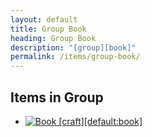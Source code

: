 ```yaml
---
layout: default
title: Group Book
heading: Group Book
description: "[group][book]"
permalink: /items/group-book/
---
```



## Items in Group

<ul class="list-items clearfix">
    <li><a href="{{site.baseurl}}/items/default-book/"><img src="{{site.baseurl}}/assets/img/items/textures/default_book.png" data-toggle="tooltip" title="Book [craft][default:book]"></a></li>
</ul>

